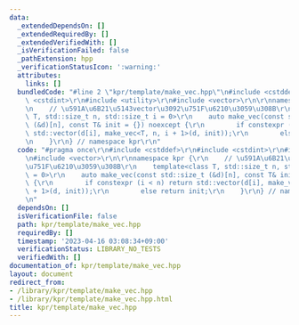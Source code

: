 ```yaml
---
data:
  _extendedDependsOn: []
  _extendedRequiredBy: []
  _extendedVerifiedWith: []
  _isVerificationFailed: false
  _pathExtension: hpp
  _verificationStatusIcon: ':warning:'
  attributes:
    links: []
  bundledCode: "#line 2 \"kpr/template/make_vec.hpp\"\n#include <cstddef>\r\n#include\
    \ <cstdint>\r\n#include <utility>\r\n#include <vector>\r\n\r\nnamespace kpr {\r\
    \n    // \u591A\u6B21\u5143vector\u3092\u751F\u6210\u3059\u308B\r\n    template<class\
    \ T, std::size_t n, std::size_t i = 0>\r\n    auto make_vec(const std::size_t\
    \ (&d)[n], const T& init = {}) noexcept {\r\n        if constexpr (i < n) return\
    \ std::vector(d[i], make_vec<T, n, i + 1>(d, init));\r\n        else return init;\r\
    \n    }\r\n} // namespace kpr\r\n"
  code: "#pragma once\r\n#include <cstddef>\r\n#include <cstdint>\r\n#include <utility>\r\
    \n#include <vector>\r\n\r\nnamespace kpr {\r\n    // \u591A\u6B21\u5143vector\u3092\
    \u751F\u6210\u3059\u308B\r\n    template<class T, std::size_t n, std::size_t i\
    \ = 0>\r\n    auto make_vec(const std::size_t (&d)[n], const T& init = {}) noexcept\
    \ {\r\n        if constexpr (i < n) return std::vector(d[i], make_vec<T, n, i\
    \ + 1>(d, init));\r\n        else return init;\r\n    }\r\n} // namespace kpr\r\
    \n"
  dependsOn: []
  isVerificationFile: false
  path: kpr/template/make_vec.hpp
  requiredBy: []
  timestamp: '2023-04-16 03:08:34+09:00'
  verificationStatus: LIBRARY_NO_TESTS
  verifiedWith: []
documentation_of: kpr/template/make_vec.hpp
layout: document
redirect_from:
- /library/kpr/template/make_vec.hpp
- /library/kpr/template/make_vec.hpp.html
title: kpr/template/make_vec.hpp
---
```

